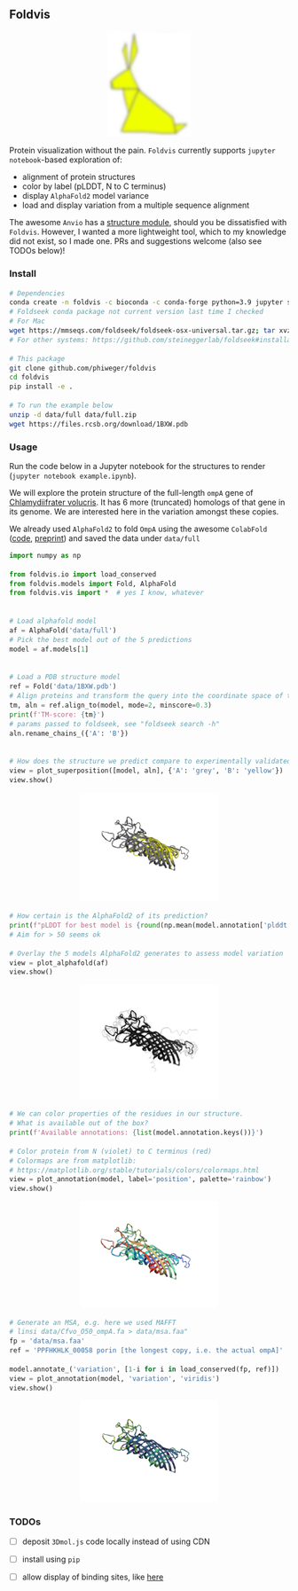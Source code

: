 ## Foldvis


<!-- https://gist.github.com/DavidWells/7d2e0e1bc78f4ac59a123ddf8b74932d -->
<p align="center">
    <img src="img/rabbit.png" alt="A rabbit" width="150">
</p>

Protein visualization without the pain. `Foldvis` currently supports `jupyter notebook`-based exploration of:

- alignment of protein structures
- color by label (pLDDT, N to C terminus)
- display `AlphaFold2` model variance
- load and display variation from a multiple sequence alignment

The awesome `Anvio` has a [structure module](https://merenlab.org/2018/09/04/getting-started-with-anvio-structure/), should you be dissatisfied with `Foldvis`. However, I wanted a more lightweight tool, which to my knowledge did not exist, so I made one. PRs and suggestions welcome (also see TODOs below)!


### Install

```bash
# Dependencies
conda create -n foldvis -c bioconda -c conda-forge python=3.9 jupyter screed numpy biopython matplotlib py3dmol && conda activate foldvis
# Foldseek conda package not current version last time I checked
# For Mac
wget https://mmseqs.com/foldseek/foldseek-osx-universal.tar.gz; tar xvzf foldseek-osx-universal.tar.gz; export PATH=$(pwd)/foldseek/bin/:$PATH
# For other systems: https://github.com/steineggerlab/foldseek#installation

# This package
git clone github.com/phiweger/foldvis
cd foldvis
pip install -e .

# To run the example below
unzip -d data/full data/full.zip
wget https://files.rcsb.org/download/1BXW.pdb
```


### Usage

Run the code below in a Jupyter notebook for the structures to render (`jupyter notebook example.ipynb`).

We will explore the protein structure of the full-length `ompA` gene of [Chlamydiifrater volucris](https://www.ncbi.nlm.nih.gov/genome/?term=Chlamydiifrater+volucris). It has 6 more (truncated) homologs of that gene in its genome. We are interested here in the variation amongst these copies.

We already used `AlphaFold2` to fold `OmpA` using the awesome `ColabFold` ([code](https://github.com/sokrypton/ColabFold), [preprint](https://www.biorxiv.org/content/10.1101/2021.08.15.456425v3)) and saved the data under `data/full`


```python
import numpy as np

from foldvis.io import load_conserved
from foldvis.models import Fold, AlphaFold
from foldvis.vis import *  # yes I know, whatever


# Load alphafold model
af = AlphaFold('data/full')
# Pick the best model out of the 5 predictions
model = af.models[1]


# Load a PDB structure model
ref = Fold('data/1BXW.pdb')
# Align proteins and transform the query into the coordinate space of the target
tm, aln = ref.align_to(model, mode=2, minscore=0.3)
print(f'TM-score: {tm}')
# params passed to foldseek, see "foldseek search -h"
aln.rename_chains_({'A': 'B'})


# How does the structure we predict compare to experimentally validated ones?
view = plot_superposition([model, aln], {'A': 'grey', 'B': 'yellow'})
view.show()
```


<p align="center">
    <img src="img/overlay.png" width="250">
</p>


```python
# How certain is the AlphaFold2 of its prediction?
print(f"pLDDT for best model is {round(np.mean(model.annotation['plddt']), 2)}")
# Aim for > 50 seems ok

# Overlay the 5 models AlphaFold2 generates to assess model variation
view = plot_alphafold(af)
view.show()
```


<p align="center">
    <img src="img/alphafold.png" width="250">
</p>


```python
# We can color properties of the residues in our structure.
# What is available out of the box?
print(f'Available annotations: {list(model.annotation.keys())}')

# Color protein from N (violet) to C terminus (red)
# Colormaps are from matplotlib: 
# https://matplotlib.org/stable/tutorials/colors/colormaps.html
view = plot_annotation(model, label='position', palette='rainbow')
view.show()
```


<p align="center">
    <img src="img/NtoC.png" width="250">
</p>



```python
# Generate an MSA, e.g. here we used MAFFT
# linsi data/Cfvo_O50_ompA.fa > data/msa.faa"
fp = 'data/msa.faa'
ref = 'PPFHKHLK_00058 porin [the longest copy, i.e. the actual ompA]'

model.annotate_('variation', [1-i for i in load_conserved(fp, ref)])
view = plot_annotation(model, 'variation', 'viridis')
view.show()
```


<p align="center">
    <img src="img/variation.png" width="250">
</p>


### TODOs

- [ ] deposit `3Dmol.js` code locally instead of using CDN
- [ ] install using `pip`
- [ ] allow display of binding sites, like [here](https://merenlab.org/2020/07/22/interacdome/)

